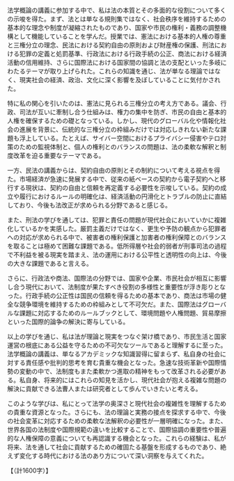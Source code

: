 法学概論の講義に参加する中で、私は法の本質とその多面的な役割について多くの示唆を得た。まず、法とは単なる規則集ではなく、社会秩序を維持するための基本的な理念や制度が凝縮されたものであり、国家や市民の権利・義務の調整機構として機能していることを学んだ。授業では、憲法における基本的人権の尊重と三権分立の理念、民法における契約自由の原則および財産権の保護、刑法における犯罪の定義と処罰基準、行政法における行政手続の公正、商法における経済活動の信用維持、さらに国際法における国家間の協調と法の支配といった多岐にわたるテーマが取り上げられた。これらの知識を通じ、法が単なる理論ではなく、現実社会の経済、政治、文化に深く影響を及ぼしていることに気付かされた。

特に私の関心を引いたのは、憲法に見られる三権分立の考え方である。議会、行政、司法が互いに牽制し合う仕組みは、権力の集中を防ぎ、市民の自由と基本的人権を確保するための礎となっている。しかし、現代のグローバル化や情報化社会の進展を背景に、伝統的な三権分立の枠組みだけでは対応しきれない新たな課題も浮上している。たとえば、サイバー空間におけるプライバシー侵害やテロ対策のための監視体制と、個人の権利とのバランスの問題は、法の柔軟な解釈と制度改革を迫る重要なテーマである。

一方、民法の講義からは、契約自由の原則とその制約について考える視点を得た。市場経済が急速に発展する中で、従来の紙ベースの契約から電子契約へと移行する現状は、契約の自由と信頼を再定義する必要性を示唆している。契約の成立や履行におけるルールの明確化は、経済活動の円滑化とトラブルの防止に直結しており、今後も法改正が求められる分野であると感じる。

また、刑法の学びを通しては、犯罪と責任の問題が現代社会においていかに複雑化しているかを実感した。厳罰主義だけではなく、更生や予防の観点から犯罪者への対応が求められる中で、被害者の権利保護と加害者の権利保障とのバランスを取ることは極めて困難な課題である。低所得層や社会的弱者が刑事司法の過程で不利益を被る現実を踏まえ、法の運用における公平性と透明性の向上は、今後の大きな課題であると言える。

さらに、行政法や商法、国際法の分野では、国家や企業、市民社会が相互に影響し合う現代において、法制度が果たすべき役割の多様性と重要性が浮き彫りとなった。行政手続の公正性は国民の信頼を得るための基本であり、商法は市場の健全な競争環境を維持するための枠組みとして不可欠だ。また、国際法はグローバルな課題に対応するためのルールブックとして、環境問題や人権問題、貿易摩擦といった国際的論争の解決に寄与している。

以上の学びを通じ、私は法が理論と現実をつなぐ架け橋であり、市民生活と国家運営の根底にある公益を守るための不可欠なツールであると理解するに至った。法学概論の講義は、単なるアカデミックな知識習得に留まらず、私自身の社会に対する責任感や批判的思考を育む貴重な機会となった。急速な技術革新や国際情勢の変動の中で、法制度もまた柔軟かつ進取の精神をもって改革される必要がある。私自身、将来的にはこれらの知見を活かし、現代社会が抱える複雑な問題の解決に貢献できる法曹人または研究者として歩んでいきたいと考える。

このような学びは、私にとって法学の奥深さと現代社会の複雑性を理解するための貴重な資源となった。さらにも、法の理論と実務の接点を探求する中で、今後の社会変革に対応するための柔軟な法解釈の必要性が一層明確になった。また、世界各国の法制度や国際規範の違いを比較することで、国際協調の重要性や普遍的な人権保障の意義についても再認識する機会となった。これらの経験は、私が将来、法を通して社会に貢献するための確固たる基盤を形成するものであり、絶えず変化する時代における法のあり方について深い洞察を与えてくれた。

【（計1600字）】